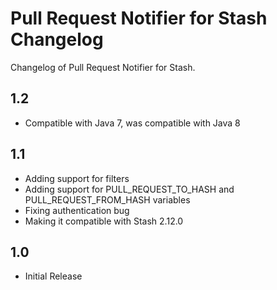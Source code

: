 # Pull Request Notifier for Stash Changelog

Changelog of Pull Request Notifier for Stash.

## 1.2
* Compatible with Java 7, was compatible with Java 8

## 1.1

* Adding support for filters
* Adding support for PULL_REQUEST_TO_HASH and PULL_REQUEST_FROM_HASH variables
* Fixing authentication bug
* Making it compatible with Stash 2.12.0

## 1.0

* Initial Release

